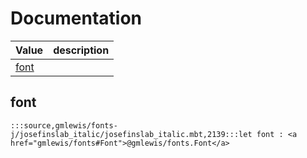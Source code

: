 # Documentation
|Value|description|
|---|---|
|[font](#font)||

## font

```moonbit
:::source,gmlewis/fonts-j/josefinslab_italic/josefinslab_italic.mbt,2139:::let font : <a href="gmlewis/fonts#Font">@gmlewis/fonts.Font</a>
```

